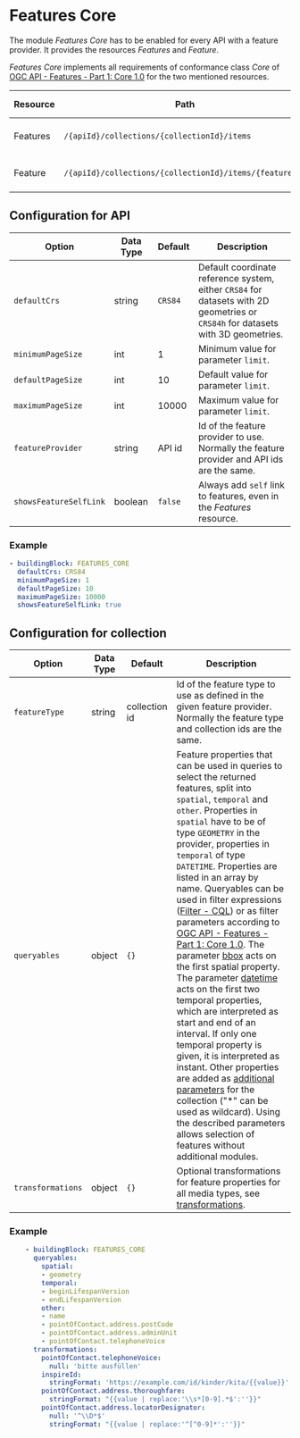 # Features Core

The module *Features Core* has to be enabled for every API with a feature provider. It provides the resources *Features* and *Feature*.

*Features Core* implements all requirements of conformance class *Core* of [OGC API - Features - Part 1: Core 1.0](http://www.opengis.net/doc/IS/ogcapi-features-1/1.0#rc_core) for the two mentioned resources.

|Resource |Path |HTTP Method |Media Types
| --- | --- | --- | ---
|Features |`/{apiId}/collections/{collectionId}/items` |GET |[GeoJSON](geojson.md), [HTML](features-html.md), [GML](gml.md)
|Feature |`/{apiId}/collections/{collectionId}/items/{featureId}` |GET |[GeoJSON](geojson.md), [HTML](features-html.md), [GML](gml.md)

## Configuration for API

|Option |Data Type |Default |Description
| --- | --- | --- | ---
|`defaultCrs` |string |`CRS84` |Default coordinate reference system, either `CRS84` for datasets with 2D geometries or `CRS84h` for datasets with 3D geometries.
|`minimumPageSize` |int |1 |Minimum value for parameter `limit`.
|`defaultPageSize` |int |10 |Default value for parameter `limit`.
|`maximumPageSize` |int |10000 |Maximum value for parameter `limit`.
|`featureProvider` |string | API id |Id of the feature provider to use. Normally the feature provider and API ids are the same.
|`showsFeatureSelfLink` |boolean |`false` |Always add `self` link to features, even in the *Features* resource.

### Example

```yaml
- buildingBlock: FEATURES_CORE
  defaultCrs: CRS84
  minimumPageSize: 1
  defaultPageSize: 10
  maximumPageSize: 10000
  showsFeatureSelfLink: true
```

## Configuration for collection

|Option |Data Type |Default |Description
| --- | --- | --- | ---
|`featureType` |string | collection id |Id of the feature type to use as defined in the given feature provider. Normally the feature type and collection ids are the same. 
|`queryables` |object |`{}` |Feature properties that can be used in queries to select the returned features, split into `spatial`, `temporal` and `other`. Properties in `spatial` have to be of type `GEOMETRY` in the provider, properties in `temporal` of type `DATETIME`. Properties are listed in an array by name. Queryables can be used in filter expressions ([Filter - CQL](filter.md)) or as filter parameters according to [OGC API - Features - Part 1: Core 1.0](http://www.opengis.net/doc/IS/ogcapi-features-1/1.0). The parameter [bbox](http://www.opengis.net/doc/IS/ogcapi-features-1/1.0#_parameter_bbox) acts on the first spatial property. The parameter [datetime](http://www.opengis.net/doc/IS/ogcapi-features-1/1.0#_parameter_datetime) acts on the first two temporal properties, which are interpreted as start and end of an interval. If only one temporal property is given, it is interpreted as instant. Other properties are added as [additional parameters](http://docs.opengeospatial.org/is/17-069r3/17-069r3.html#_parameters_for_filtering_on_feature_properties) for the collection ("*" can be used as wildcard). Using the described parameters allows selection of features without additional modules.
|`transformations` |object |`{}` |Optional transformations for feature properties for all media types, see [transformations](general-rules.md#transformations).

### Example

```yaml
    - buildingBlock: FEATURES_CORE
      queryables:
        spatial:
        - geometry
        temporal:
        - beginLifespanVersion
        - endLifespanVersion
        other:
        - name
        - pointOfContact.address.postCode
        - pointOfContact.address.adminUnit
        - pointOfContact.telephoneVoice
      transformations:
        pointOfContact.telephoneVoice:
          null: 'bitte ausfüllen'
        inspireId:
          stringFormat: 'https://example.com/id/kinder/kita/{{value}}'
        pointOfContact.address.thoroughfare:
          stringFormat: "{{value | replace:'\\s*[0-9].*$':''}}"
        pointOfContact.address.locatorDesignator:
          null: '^\\D*$'
          stringFormat: "{{value | replace:'^[^0-9]*':''}}"
```
